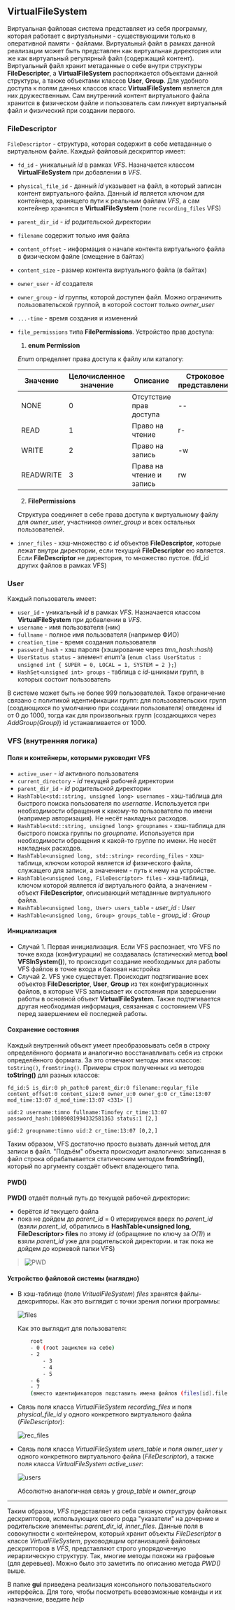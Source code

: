 ## VirtualFileSystem

Виртуальная файловая система представляет из себя программу, которая работает с виртуальными - существующими только в оперативной памяти - файлами. Виртуальный файл в рамках данной реализации может быть представлен как виртуальная директория или же как виртуальный регулярный файл (содержащий контент). Виртуальный файл хранит метаданные о себе внутри структуры __FileDescriptor__, а __VirtualFileSystem__ распоряжается объектами данной структуры, а также объектами классов __User__, __Group__.  Для удобного доступа к полям данных классов класс __VirtualFileSystem__ является для них дружественным. Сам внутренний контент виртуального файла хранится в физическом файле и пользователь сам линкует виртуальный файл и физический при создании первого.

### FileDescriptor

`FileDescriptor` - структура, которая содержит в себе метаданные о виртуальном файле. Каждый файловый дескриптор имеет:

- `fd_id` - уникальный _id_ в рамках _VFS_. Назначается классом __VirtualFileSystem__ при добавлении в _VFS_.
- `physical_file_id` - данный _id_ указывает на файл, в который записан контент виртуального файла. Данный _id_  является ключом для контейнера, хранящего пути к реальным файлам _VFS_, а сам контейнер хранится в  __VirtualFileSystem__ (поле `recording_files` VFS)
- `parent_dir_id` - _id_ родительской директории
- `filename` содержит только имя файла
- `content_offset` - информация о начале контента виртуального файла в физическом файле (смещение в байтах) 
- `content_size` - размер контента виртуального файла (в байтах) 
- `owner_user` - _id_ создателя
- `owner_group` - _id_ группы, которой доступен файл. Можно ограничить пользовательской группой, в которой состоит только _owner_user_
- `...-time` - время создания и изменений
- `file_permissions` типа __FilePermissions__. Устройство прав доступа:

    1. __enum Permission__

    _Enum_ определяет права доступа к файлу или каталогу:

    | Значение | Целочисленное значение | Описание | Строковое представление |
    | ----------------------- | ------------------------ | ------------------------- | ------------------------|
    | NONE | 0 | Отсутствие прав доступа | -- |
    | READ | 1 | Право на чтение | r- |
    | WRITE | 2 | Право на запись | -w |
    | READWRITE | 3 |Права на чтение и запись | rw |

    2.  __FilePermissions__

    Структура соединяет в себе права доступа к виртуальному файлу для *owner_user*, участников *owner_group* и всех остальных  пользователей.

- `inner_files` - хэш-множество с _id_ объектов __FileDescriptor__, которые лежат внутри директории, если текущий __FileDescriptor__ ею является. Если __FileDescriptor__ не директория, то множество пустое. (fd_id других файлов в рамках VFS)

### User

Каждый пользователь имеет:

- `user_id` - уникальный _id_ в рамках _VFS_. Назначается классом __VirtualFileSystem__ при добавлении в _VFS_.
- `username` - имя пользователя (ник)
- `fullname` - полное имя пользователя (например ФИО)
- `creation_time` - время создания пользователя
- `password_hash` - хэш пароля (хэширование через *tmn_hash::hash<unsigned long>*)
- `UserStatus status` - элемент _enum_'а (`enum class UserStatus : unsigned int { SUPER = 0, LOCAL = 1, SYSTEM = 2 };`)
- `HashSet<unsigned int> groups` - таблица с _id_-шниками групп, в которых состоит пользователь

В системе может быть не более 999 пользователей. Такое ограничение связано с политикой идентификации групп: для пользовательских групп (создающихся по умолчанию при создании пользователя) отведены id от 0 до 1000, тогда как для произвольных групп (создающихся через _AddGroup(Group)_) id устанавливается от 1000.  

### VFS (внутренняя логика)

#### Поля и контейнеры, которыми руководит VFS

- `active_user` - _id_ активного пользователя
- `current_directory` - _id_ текущей рабочей директории
- `parent_dir_id` - _id_ родительской директории
- `HashTable<std::string, unsigned long> usernames` - хэш-таблица для быстрого поиска пользователя по _username_. Используется при необходимости обращения к какому-то пользователю по имени (например авторизация). Не несёт накладных расходов.
- `HashTable<std::string, unsigned long> groupnames` - хэш-таблица для быстрого поиска группы по _groupname_. Используется при необходимости обращения к какой-то группе по имени. Не несёт накладных расходов.
- `HashTable<unsigned long, std::string> recording_files` - хэш-таблица, ключом которой является _id_ физического файла, служащего для записи, а значением - путь к нему на устройстве.
- `HashTable<unsigned long, FileDescriptor> files` - хэш-таблица, ключом которой является _id_ виртуального файла, а значением - объект __FileDescriptor__, описывающий метаданные виртуального файла.
- `HashTable<unsigned long, User> users_table` - *user_id* : *User*
- `HashTable<unsigned long, Group> groups_table` - *group_id* : *Group*

#### Инициализация 

- Случай 1. Первая инициализация.
    Если VFS распознает, что VFS по точке входа (конфигурации) не создавалась (статический метод __bool VFSInSystem()__), то происходит создание необходимых для работы VFS файлов в точке входа и базовая настройка
- Случай 2. VFS уже существует.
    Происходит подтягивание всех объектов __FileDescriptor__, __User__, __Group__ из тех конфигурационных файлов, в которые VFS записывает их состояния при завершении работы в основной объект __VirtualFileSystem__. Также подтягивается другая необходимая информация, связанная с состоянием VFS перед завершением её последней работы.

#### Сохранение состояния 

Каждый внутренний объект умеет преобразовывать себя в строку определённого формата и аналогично восстанавливать себя из строки определённого формата. За это отвечают методы этих классов: `toString()`, `fromString()`. Примеры строк полученных из методов __toString()__ для разных классов:

```
fd_id:5 is_dir:0 ph_path:0 parent_dir:0 filename:regular_file content_offset:0 content_size:0 owner_u:0 owner_g:0 cr_time:13:07 mod_time:13:07 d_mod_time:13:07 <331> []

uid:2 username:timno fullname:Timofey cr_time:13:07 password_hash:10089081994332581363 status:1 [2,]

gid:2 groupname:timno uid:2 cr_time:13:07 [0,2,]
```

Таким образом, VFS достаточно просто вызвать данный метод для записи в файл. "Подъём" объекта происходит аналогично: записанная в файл строка обрабатывается статическим методом __fromString()__, который по аргументу создаёт объект владеющего типа.

#### PWD()

__PWD()__ отдаёт полный путь до текущей рабочей директории:

- берётся _id_ текущего файла
- пока не дойдем до *parent_id* = 0 итерируемся вверх по *parent_id* (взяли *parent_id*, обратились в __HashTable<unsigned long, FileDescriptor> files__ по этому _id_ (обращение по ключу за _О(1)_) и взяли *parent_id* уже для родительской директории. и так пока не дойдем до корневой папки VFS)

> ![PWD](../img/PWDforVFS.png)

#### Устройство файловой системы (наглядно)

- В хэш-таблице (поле _VritualFileSystem_) _files_ хранятся файлы-дексрипторы. Как это выглядит с точки зрения логики программы:

    ![files](../img/FilesInVFS.png)

    Как это выглядит для пользователя:
    ```bash
        root 
        - 0 (root зациклен на себе)
        - 2 
            - 3
            - 4
            - 5
        - 6
        - 7 
        (вместо идентификаторов подставить имена файлов (files[id].filename))
    ```

- Связь поля класса _VirtualFileSystem_ *recording_files* и поля *physical_file_id* у одного конкретного виртуального файла (_FileDescriptor_):
    
    ![rec_files](../img/RecFilesVFS.png)

- Связь поля класса _VirtualFileSystem_ *users_table* и поля *owner_user* у одного конкретного виртуального файла (_FileDescriptor_), а также поля класса _VirtualFileSystem_ *active_user*:

    ![users](../img/UsersInVFS.png)

    Абсолютно аналогичная связь у *group_table* и *owner_group*

---

Таким образом, _VFS_ представляет из себя связную структуру файловых дескрипторов, использующих своего рода "указатели" на дочерние и родительские элементы: *parent_dir_id*, *inner_files*. Данные поля в совокупности с контейнером, который хранит объекты _FileDescriptor_ в классе _VirtualFileSystem_, руководящим организацией файловых дескрипторов в _VFS_, представляют строго упорядоченную иерархическую структуру. Так, многие методы похожи на графовые (для деревьев). Можно было это заметить по описанию метода _PWD()_ выше.

В папке __gui__ приведена реализация консольного пользовательского интерфейса. Для того, чтобы посмотреть всевозможные команды и их назначение, введите _help_